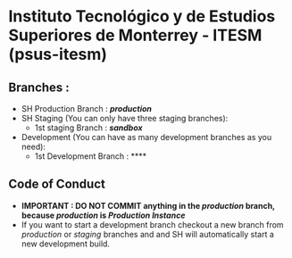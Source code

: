 # Instituto Tecnológico y de Estudios Superiores de Monterrey - ITESM (psus-itesm)

## Branches :
- SH Production Branch  : **_production_**
- SH Staging  (You can only have three staging branches):
   - 1st staging Branch :  **_sandbox_**
- Development (You can have as many development branches as you need): 
   - 1st Development Branch : ****
   
## Code of Conduct
- **IMPORTANT : DO NOT COMMIT anything in the _production_ branch, because _production_ is _Production Instance_**
- If you want to start a development branch checkout a new branch from _production_ or _staging_ branches and and SH will automatically start a new development build.

